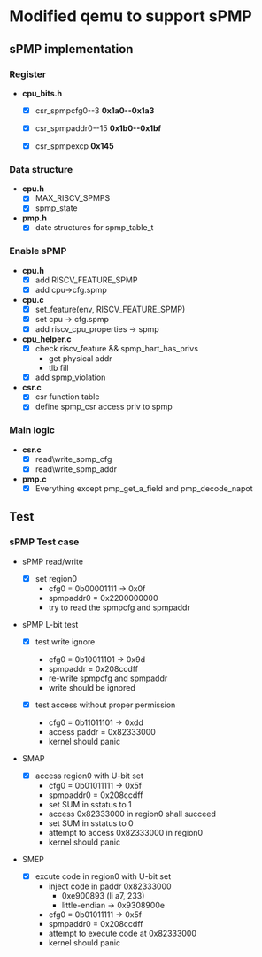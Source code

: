 # Modified qemu to support sPMP 

## sPMP implementation

### Register

- **cpu_bits.h**
  - [x] csr_spmpcfg0--3	    **0x1a0--0x1a3**
  - [x] csr_spmpaddr0--15    **0x1b0--0x1bf**
  - [x] csr_spmpexcp        **0x145**


### Data structure

- **cpu.h**
  - [x] MAX_RISCV_SPMPS
  - [x] spmp_state
- **pmp.h**
  - [x] date structures for spmp_table_t

### Enable sPMP

- **cpu.h**
  - [x] add RISCV_FEATURE_SPMP
  - [x] add cpu->cfg.spmp
- **cpu.c**
  - [x] set_feature(env, RISCV_FEATURE_SPMP)
  - [x] set cpu -> cfg.spmp
  - [x] add riscv_cpu_properties -> spmp
- **cpu_helper.c**
  - [x] check riscv_feature && spmp_hart_has_privs
    - get physical addr
    - tlb fill
  - [x] add spmp_violation
- **csr.c**
  - [x] csr function table
  - [x] define spmp_csr access priv to spmp

### Main logic

- **csr.c**
  - [x] read\write_spmp_cfg
  - [x] read\write_spmp_addr

- **pmp.c**
  - [x] Everything except pmp_get_a_field and pmp_decode_napot

## Test

### sPMP Test case

- sPMP read/write

  - [x] set region0 
    - cfg0 = 0b00001111 -> 0x0f
    - spmpaddr0 = 0x2200000000
    - try to read the spmpcfg and spmpaddr

- sPMP L-bit test

  - [x] test write ignore
    - cfg0 = 0b10011101 -> 0x9d
    - spmpaddr = 0x208ccdff
    - re-write spmpcfg and spmpaddr
    - write should be ignored

  - [x] test access without proper permission
    - cfg0 = 0b11011101 -> 0xdd
    - access paddr = 0x82333000
    - kernel should panic

- SMAP

  - [x] access region0 with U-bit set
    - cfg0 = 0b01011111 -> 0x5f
    - spmpaddr0 = 0x208ccdff
    - set SUM in sstatus to 1
    - access 0x82333000 in region0 shall succeed
    - set SUM in sstatus to 0
    - attempt to access 0x82333000 in region0
    - kernel should panic

- SMEP

  - [x] excute code in region0 with U-bit set
    - inject code in paddr 0x82333000
      - 0xe900893 (li a7, 233)
      - little-endian -> 0x9308900e
    - cfg0 = 0b01011111 -> 0x5f
    - spmpaddr0 = 0x208ccdff
    - attempt to execute code at 0x82333000
    - kernel should panic

